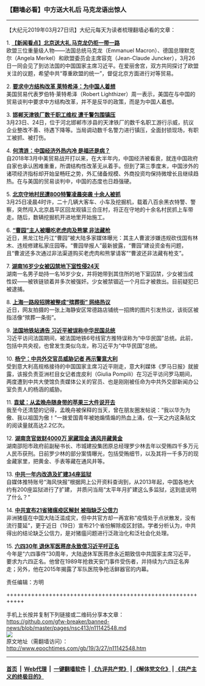 ### 【翻墙必看】中方送大礼后 马克龙语出惊人
------------------------

<p>
 【大纪元2019年03月27日讯】大纪元每天为读者梳理翻墙必看的文章：
</p>
<p>
 1.
 <b>
  <a href="http://www.epochtimes.com/gb/19/3/26/n11141442.htm" rel="noopener noreferrer" target="_blank">
   【新闻看点】北京送大礼 马克龙仍拒一带一路
  </a>
 </b>
 <br/>
 欧盟三位重量级人物——法国总统马克龙（Emmanuel Macron）、德国总理默克尔（Angela Merkel）和欧盟委员会主席容克（Jean-Claude Juncker），3月26日一同会见了到访法国的中国国家主席习近平。在爱丽舍宫，双方共同探讨了欧盟关注的议题，希望中共“尊重欧盟的统一”，督促北京方面进行对等贸易。
</p>
<p>
 2.
 <b>
  <a href="http://www.epochtimes.com/gb/19/3/26/n11141984.htm" rel="noopener noreferrer" target="_blank">
   要求中方结构改革 莱特希泽：为中国人着想
  </a>
 </b>
 <br/>
 美国贸易代表罗伯特‧莱特希泽（Robert Lighthizer）周一表示，美国在与中国的贸易谈判中要求中方结构改革，并不是反华的政策，而是为中国人着想。
</p>
<p>
 3.
 <b>
  <a href="http://www.epochtimes.com/gb/19/3/26/n11141946.htm" rel="noopener noreferrer" target="_blank">
   邯郸天津铁厂数千职工维权 遭千警包围镇压
  </a>
 </b>
 <br/>
 3月23日、24日，位于河北邯郸市涉县的天津铁厂的数千名职工游行示威，抗议企业整改不善、待遇下降等。当局调动数千名警力进行镇压，全面封锁现场，有职工被抓、被打伤。
</p>
<p>
 4.
 <b>
  <a href="http://www.epochtimes.com/gb/19/3/26/n11141786.htm" rel="noopener noreferrer" target="_blank">
   何清涟：中国经济外热内冷 是福还是病？
  </a>
 </b>
 <br/>
 自2018年3月中美贸易战开打以来，在大半年内，中国经济被看衰，就连中国政府自家也承认困难重重，所谓结构性改革无从着手。但到了第三季度末，中国涉外的诸项经济指标却开始呈畅旺之势，外汇储备规模、外商投资均保持微增长且继续趋热。在与美国的贸易谈判中，中国的态度也日趋强硬。
</p>
<p>
 5.
 <b>
  <a href="http://www.epochtimes.com/gb/19/3/26/n11140742.htm" rel="noopener noreferrer" target="_blank">
   北京守地村民遭800特警凌晨突袭 十余人被抓
  </a>
 </b>
 <br/>
 3月25日凌晨4时许，二十几辆大客车、小车及挖掘机，载着八百余黑衣特警、警察，突然闯入北京昌平区回龙观镇三合庄村，将正在守地的十余名村民抓上车带走。随后，数辆挖掘机开进地里开始施工。
</p>
<p>
 6.
 <b>
  <a href="http://www.epochtimes.com/gb/19/3/26/n11141079.htm" rel="noopener noreferrer" target="_blank">
   “曹园”主人被曝吃老虎肉及熊掌 非法藏枪
  </a>
 </b>
 <br/>
 近日，黑龙江牡丹江“曹园”被大陆多家媒体曝光：其主人曹波涉嫌违规砍伐国有林木、违规修建私家庄园等。“曹园举报人”最新披露，“曹园”建设资金有问题，且“曹波还多次通过非法渠道购买老虎肉和熊掌请客”“曹波还非法藏有枪支”。
</p>
<p>
 7.
 <b>
  <a href="http://www.epochtimes.com/gb/19/3/26/n11140691.htm" rel="noopener noreferrer" target="_blank">
   湖南16岁少女被囚禁地下室性侵24天
  </a>
 </b>
 <br/>
 湖南一名男子劫持一名16岁少女，并将她带到其住所的地下室囚禁，少女被当成性奴——被铁链锁着并多次被强奸。少女被禁锢近一个月后才被救出。目前疑犯已被逮捕。
</p>
<p>
 8.
 <b>
  <a href="http://www.epochtimes.com/gb/19/3/26/n11142059.htm" rel="noopener noreferrer" target="_blank">
   上海一路段招牌被整成“殡葬街” 网络热议
  </a>
 </b>
 <br/>
 近日，网友拍摄的一张上海静安区常德路店铺统一招牌的图片引发热议，该街区被指活像“殡葬一条街”。
</p>
<p>
 9.
 <b>
  <a href="http://www.epochtimes.com/gb/19/3/26/n11142014.htm" rel="noopener noreferrer" target="_blank">
   法国地铁站通告 习近平被误称中华民国总统
  </a>
 </b>
 <br/>
 习近平访问法国期间，被法国地铁6号线官方推特误称为“中华民国”总统。此前，包括中共央视，也曾发生类似乌龙，称习近平为“中华民国”总统。
</p>
<p>
 10.
 <b>
  <a href="http://www.epochtimes.com/gb/19/3/26/n11141735.htm" rel="noopener noreferrer" target="_blank">
   杨宁：中共外交官员威胁记者 再示警意大利
  </a>
 </b>
 <br/>
 受到意大利高规格接待的中国国家主席习近平刚走，意大利媒体《罗马日报》就披露，该报负责亚洲栏目女记者庞皮利（Giulia Pompili）在习近平访问罗马期间，两度遭到中共大使馆负责媒体公关的官员、也是刚刚被任命为中共外交部新闻办公室负责人的杨涵的威胁。
</p>
<p>
 11.
 <b>
  <a href="http://www.epochtimes.com/gb/19/3/26/n11140330.htm" rel="noopener noreferrer" target="_blank">
   袁斌：从孟晚舟随身带的苹果三大件说开去
  </a>
 </b>
 <br/>
 我至今还清楚的记得，孟晚舟被保释的当天，曾在朋友圈发帖说：“我以华为为傲、我以祖国为傲！”一拨爱国青年被她煽情煽的热血上涌，仅一天之内这条贴文的阅读量就高达2.2亿次。
</p>
<p>
 12.
 <b>
  <a href="http://www.epochtimes.com/gb/19/3/26/n11141890.htm" rel="noopener noreferrer" target="_blank">
   湖南贪官敛财4000万 家藏现金 通风井藏黄金
  </a>
 </b>
 <br/>
 湖南邵阳市政府前副秘书长、市城建投集团原总经理罗少林去年以受贿四千多万元人民币获刑。日前罗少林的部分案情曝光，包括受贿细节，以及其将一千多万的现金藏家里，把黄金、手表等藏在通风井等。
</p>
<p>
 13.
 <b>
  <a href="http://www.epochtimes.com/gb/19/3/26/n11141762.htm" rel="noopener noreferrer" target="_blank">
   中共一年内改造及扩建34座监狱
  </a>
 </b>
 <br/>
 自媒体推特账号“海风快报”根据网上公开资料查询到，从2013年起，中国各地大约有200座监狱进行了扩建， 并质问当局“太平年月扩建这么多监狱，这到底说明了什么？”
</p>
<p>
 14.
 <b>
  <a href="http://www.epochtimes.com/gb/19/3/26/n11141295.htm" rel="noopener noreferrer" target="_blank">
   中共宣布21省猪瘟疫区解封 被指缺乏公信力
  </a>
 </b>
 <br/>
 非洲猪瘟在中国大陆泛滥成灾，但中共官方却一再宣称“疫情处于点状散发，没有流行蔓延”，更于近日（19日）宣布21个省份解除疫区封锁。学者分析认为，中共得出的结论缺乏公信力，是对猪瘟问题进行泛政治化和泛社会化处理。
</p>
<p>
 15.
 <b>
  <a href="http://www.epochtimes.com/gb/19/3/26/n11141593.htm" rel="noopener noreferrer" target="_blank">
   六四30年 退休军医蒋彦永致信习近平吁正名
  </a>
 </b>
 <br/>
 今年是“六四事件”30周年，大陆退休军医蒋彦永近期致信中共国家主席习近平，要求为六四正名。他曾在1989年抢救天安门事件受伤者，并持续为六四正名奔走；另外，他在2015年揭露了军队医院争抢活鲜器官的内幕。
</p>
<p>
 责任编辑：方明
</p>

+++++++++++++++++++++++++++++++++++++++++++++++++++++++++++<br/><br/>
手机上长按并复制下列链接或二维码分享本文章：<br/>
https://github.com/gfw-breaker/banned-news/blob/master/pages/nsc413/n11142548.md <br/>
<a href='https://github.com/gfw-breaker/banned-news/blob/master/pages/nsc413/n11142548.md'><img src='https://github.com/gfw-breaker/banned-news/blob/master/pages/nsc413/n11142548.md.png'/></a> <br/>
原文地址（需翻墙访问）：http://www.epochtimes.com/gb/19/3/27/n11142548.htm


------------------------
#### [首页](https://github.com/gfw-breaker/banned-news/blob/master/README.md) &nbsp;|&nbsp; [Web代理](https://github.com/labour-camp/helloworld) &nbsp;|&nbsp; [一键翻墙软件](https://github.com/gfw-breaker/nogfw/blob/master/README.md) &nbsp;| [《九评共产党》](https://github.com/gfw-breaker/9ping.md/blob/master/README.md#九评之一评共产党是什么) | [《解体党文化》](https://github.com/gfw-breaker/jtdwh.md/blob/master/README.md) | [《共产主义的终极目的》](https://github.com/gfw-breaker/gczydzjmd.md/blob/master/README.md)

